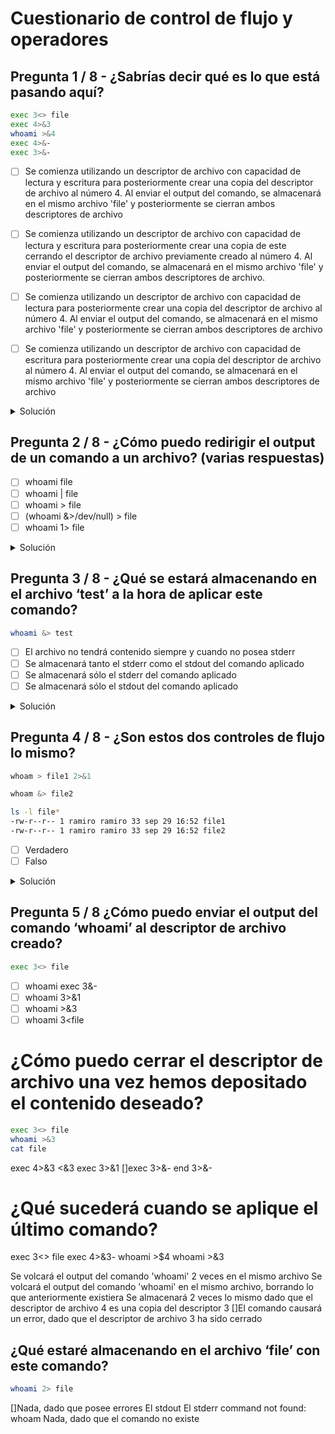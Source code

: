 # Cuestionario de control de flujo y operadores

## Pregunta 1 / 8 - ¿Sabrías decir qué es lo que está pasando aquí?

```bash
exec 3<> file
exec 4>&3
whoami >&4
exec 4>&-
exec 3>&-
```

- [ ] Se comienza utilizando un descriptor de archivo con capacidad de lectura y escritura para posteriormente crear una copia del descriptor de archivo al número 4. Al enviar el output del comando, se almacenará en el mismo archivo 'file' y posteriormente se cierran ambos descriptores de archivo

- [ ] Se comienza utilizando un descriptor de archivo con capacidad de lectura y escritura para posteriormente crear una copia de este cerrando el descriptor de archivo previamente creado al número 4. Al enviar el output del comando, se almacenará en el mismo archivo 'file' y posteriormente se cierran ambos descriptores de archivo.

- [ ] Se comienza utilizando un descriptor de archivo con capacidad de lectura para posteriormente crear una copia del descriptor de archivo al número 4. Al enviar el output del comando, se almacenará en el mismo archivo 'file' y posteriormente se cierran ambos descriptores de archivo

- [ ] Se comienza utilizando un descriptor de archivo con capacidad de escritura para posteriormente crear una copia del descriptor de archivo al número 4. Al enviar el output del comando, se almacenará en el mismo archivo 'file' y posteriormente se cierran ambos descriptores de archivo

<details>
<summary>Solución</summary>
  
- [x] Se comienza utilizando un descriptor de archivo con capacidad de lectura y escritura para posteriormente crear una copia del descriptor de archivo al número 4. Al enviar el output del comando, se almacenará en el mismo archivo 'file' y posteriormente se cierran ambos descriptores de archivo

   >La operación `exec 4>&3` crea un descriptor de archivo `4` el cual actúa como copia del descriptor de archivo `3`. En caso de haber querido cerrar el primer descriptor tras establecer la copia, podríamos haber hecho `exec 4>&3-`.
   
</details>

## Pregunta 2 / 8 - ¿Cómo puedo redirigir el output de un comando a un archivo? **(varias respuestas)**

- [ ] whoami file
- [ ] whoami | file
- [ ] whoami > file
- [ ] (whoami &>/dev/null) > file
- [ ] whoami 1> file

<details>
<summary>Solución</summary>
  
- [x] whoami > file

   >Este comando redirige el standard output (`stdout`) a un archivo.

- [ ] (whoami &>/dev/null) > file

   >Si no hubieran habido unos paréntesis, pese a no ver el output por consola, este habría sido almacenado en el archivo, pero al llevar el paréntesis lo que rediriges al archivo file es el output de ese comando ejecutado a nivel de sistema, que es un vacío, no teniendo por tanto ningún contenido el archivo `file`. Esta respuesta es incorrecta.

- [x] whoami 1> file

   > El valor 1 corresponde al descriptor de archivo por defecto para stdout, por lo tanto estaremos redirigiendo mismamente el output del comando.

</details>

## Pregunta 3 / 8 - ¿Qué se estará almacenando en el archivo ‘test’ a la hora de aplicar este comando?

```bash
whoami &> test
```

- [ ] El archivo no tendrá contenido siempre y cuando no posea stderr
- [ ] Se almacenará tanto el stderr como el stdout del comando aplicado
- [ ] Se almacenará sólo el stderr del comando aplicado
- [ ] Se almacenará sólo el stdout del comando aplicado

<details>
<summary>Solución</summary>
  
- [x] Se almacenará tanto el stderr como el stdout del comando aplicado

   >El control de flujo `&>` sirve para redirigir tanto el stderr como el `stdout` a un archivo. Otra forma de representar este mismo control de flujo sería con `> test 2>&1`

</details>

## Pregunta 4 / 8 - ¿Son estos dos controles de flujo lo mismo?

```bash
whoam > file1 2>&1

whoam &> file2

ls -l file*
-rw-r--r-- 1 ramiro ramiro 33 sep 29 16:52 file1
-rw-r--r-- 1 ramiro ramiro 33 sep 29 16:52 file2
```

- [ ] Verdadero
- [ ] Falso

<details>
<summary>Solución</summary>
  
- [x] Verdadero

   >Recuerda que el uso del operador `&>` sirve para indicar que tanto el `stderr` como el stdout va a ser redirigido a un archivo, igual que la instrucción que está previamente definida.

</details>


## Pregunta 5 / 8 ¿Cómo puedo enviar el output del comando ‘whoami’ al descriptor de archivo creado?

```bash
exec 3<> file
```

- [ ] whoami exec 3&-
- [ ] whoami 3>&1
- [ ] whoami >&3
- [ ] whoami 3<file

# ¿Cómo puedo cerrar el descriptor de archivo una vez hemos depositado el contenido deseado?


```bash
exec 3<> file
whoami >&3
cat file
```

exec 4>&3
<&3
exec 3>&1
[]exec 3>&-
end 3>&-

# ¿Qué sucederá cuando se aplique el último comando?

exec 3<> file
exec 4>&3-
whoami >$4
whoami >&3


Se volcará el output del comando 'whoami' 2 veces en el mismo archivo
Se volcará el output del comando 'whoami' en el mismo archivo, borrando lo que anteriormente existiera
Se almacenará 2 veces lo mismo dado que el descriptor de archivo 4 es una copia del descriptor 3
[]El comando causará un error, dado que el descriptor de archivo 3 ha sido cerrado

## ¿Qué estaré almacenando en el archivo ‘file’ con este comando?

```bash
whoami 2> file
```

[]Nada, dado que posee errores
El stdout
El stderr
command not found: whoam
Nada, dado que el comando no existe